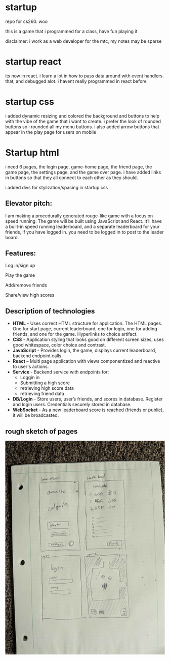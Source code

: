 # startup
repo for cs260. woo

this is a game that i programmed for a class, have fun playing it

disclaimer: i work as a web developer for the mtc, my notes may be sparse

# startup react

its now in react. i learn a lot in how to pass data around with event handlers. that, and debugged alot. i havent really programmed in react before

# startup css

i added dynamic resizing and colored the background and buttons to help with the vibe of the game that i want to create. i prefer the look of rounded buttons so i rounded all my menu buttons. i also added arrow buttons that appear in the play page for users on mobile

# Startup html

i need 6 pages, the login page, game-home page, the friend page, the game page, the settings page, and the game over page. i have added links in buttons so that they all connect to each other as they should.

i added divs for stylization/spacing in startup css

## Elevator pitch:
I am making a procedurally generated rouge-like game with a focus on speed running. The game will be built using JavaScript and React. It’ll have a built-in speed running leaderboard, and a separate leaderboard for your friends, if you have logged in. you need to be logged in to post to the leader board.

## Features:
Log in/sign up

Play the game

Add/remove friends

Share/view high scores

## Description of technologies
- **HTML** - Uses correct HTML structure for application. The HTML pages. One for start page, current leaderboard, one for login, one for adding friends, and one for the game. Hyperlinks to choice artifact.
-	**CSS** - Application styling that looks good on different screen sizes, uses good whitespace, color choice and contrast.
-	**JavaScript** - Provides login, the game, displays current leaderboard, backend endpoint calls.
- **React** – Multi page application with views componentized and reactive to user's actions.
-	**Service** - Backend service with endpoints for:
    -	Loggin in
    -	Submitting a high score
    -	retrieving high score data
    -	retrieving friend data
-	**DB/Login** - Store users, user’s friends, and scores in database. Register and login users. Credentials securely stored in database.
-	**WebSocket** - As a new leaderboard score is reached (friends or public), it will be broadcasted.

## rough sketch of pages
![rough sketch of app with a home page, leaderboard page, login page, and gameplay page](rough_sketch.jpg)



